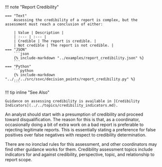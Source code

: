 !!! note "Report Credibility"

    === "Text"
        Assessing the credibility of a report is complex, but the assessment must reach a conclusion of either:
    
        | Value | Description |
        | :--- | :--- |
        | Credible | The report is credible. |
        | Not credible | The report is not credible. |
    === "JSON"
        ```json
        {% include-markdown "../examples/report_credibility.json" %}
        ```
    === "Python"
        ```python
        {% include-markdown "../../../src/ssvc/decision_points/report_credibility.py" %}
        ```



!!! tip inline "See Also"

    Guidance on assessing credibility is available in [Credibility Indicators](../../topics/credibility_indicators.md).

An analyst should start with a presumption of credibility and proceed toward disqualification.
The reason for this is that, as a coordinator, occasionally doing a bit of extra work on a bad report is preferable to rejecting legitimate reports.
This is essentially stating a preference for false positives over false negatives with respect to credibility determination.

There are no ironclad rules for this assessment, and other coordinators may find other guidance works for them.
Credibility assessment topics include indicators for and against credibility, perspective, topic, and relationship to report scope.


